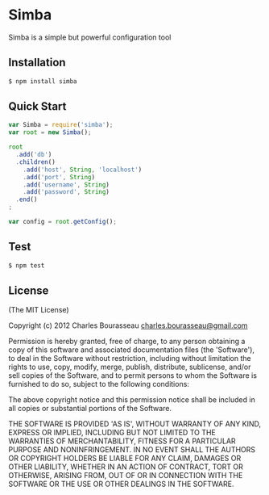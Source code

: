 # Simba

Simba is a simple but powerful configuration tool

## Installation

```bash
$ npm install simba
```

## Quick Start

```javascript
var Simba = require('simba');
var root = new Simba();

root
  .add('db')
  .children() 
    .add('host', String, 'localhost')
    .add('port', String)
    .add('username', String)
    .add('password', String)
  .end()
;

var config = root.getConfig();
```

## Test

```bash
$ npm test
```

## License

(The MIT License)

Copyright (c) 2012 Charles Bourasseau charles.bourasseau@gmail.com

Permission is hereby granted, free of charge, to any person obtaining a copy of this software and associated documentation files (the 'Software'), to deal in the Software without restriction, including without limitation the rights to use, copy, modify, merge, publish, distribute, sublicense, and/or sell copies of the Software, and to permit persons to whom the Software is furnished to do so, subject to the following conditions:

The above copyright notice and this permission notice shall be included in all copies or substantial portions of the Software.

THE SOFTWARE IS PROVIDED 'AS IS', WITHOUT WARRANTY OF ANY KIND, EXPRESS OR IMPLIED, INCLUDING BUT NOT LIMITED TO THE WARRANTIES OF MERCHANTABILITY, FITNESS FOR A PARTICULAR PURPOSE AND NONINFRINGEMENT. IN NO EVENT SHALL THE AUTHORS OR COPYRIGHT HOLDERS BE LIABLE FOR ANY CLAIM, DAMAGES OR OTHER LIABILITY, WHETHER IN AN ACTION OF CONTRACT, TORT OR OTHERWISE, ARISING FROM, OUT OF OR IN CONNECTION WITH THE SOFTWARE OR THE USE OR OTHER DEALINGS IN THE SOFTWARE.